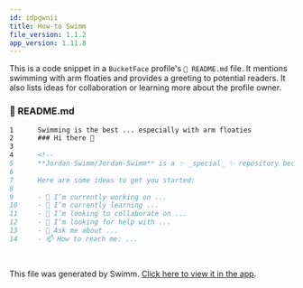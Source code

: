 ```yaml
---
id: idpgwnii
title: How-to Swimm
file_version: 1.1.2
app_version: 1.11.8
---
```


This is a code snippet in a `BucketFace`<swm-token data-swm-token=":README.md:5:44:44:`**Jordan-Swimm/Jordan-Swimm** is a ✨ _special_ ✨ repository because its `README.md` (this file) appears on your BucketFace profile.`"/> profile's `📄 README.md` file. It mentions swimming with arm floaties and provides a greeting to potential readers. It also lists ideas for collaboration or learning more about the profile owner.
<!-- NOTE-swimm-snippet: the lines below link your snippet to Swimm -->
### 📄 README.md
```markdown
1      Swimming is the best ... especially with arm floaties
2      ### Hi there 👋
3      
4      <!--
5      **Jordan-Swimm/Jordan-Swimm** is a ✨ _special_ ✨ repository because its `README.md` (this file) appears on your BucketFace profile.
6      
7      Here are some ideas to get you started:
8      
9      - 🔭 I’m currently working on ...
10     - 🌱 I’m currently learning ...
11     - 👯 I’m looking to collaborate on ...
12     - 🤔 I’m looking for help with ...
13     - 💬 Ask me about ...
14     - 📫 How to reach me: ...
```

<br/>

This file was generated by Swimm. [Click here to view it in the app](https://app.swimm.io/repos/Z2l0aHViJTNBJTNBSm9yZGFuLVN3aW1tJTNBJTNBSm9yZGFuLVN3aW1t/docs/idpgwnii).
